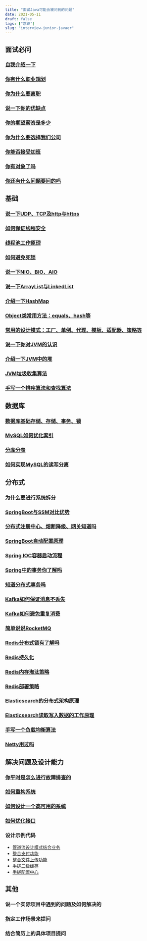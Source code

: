 ```yaml
---
title: "面试Java可能会被问到的问题"
date: 2021-05-11
draft: false
tags: ["求职"]
slug: "interview-junior-javaer"
---
```


## 面试必问
### [自我介绍一下](/iblog/posts/resume/interview-questions-and-answers/#自我介绍)
### [你有什么职业规划](/iblog/posts/resume/interview-questions-and-answers/#你的职业规划是什么)
### [你为什么要离职](/iblog/posts/resume/interview-questions-and-answers/#你从上一家公司离职的原因)
### [说一下你的优缺点](/iblog/posts/resume/interview-questions-and-answers/#优缺点)
### [你的期望薪资是多少](/iblog/posts/resume/interview-questions-and-answers/#面试如何谈薪资httpswwwbilibilicomvideobv1ou411f7r4)
### [你为什么要选择我们公司](/iblog/posts/resume/interview-questions-and-answers/#你为什么要选择我们公司)
### [你能否接受加班](/iblog/posts/resume/interview-questions-and-answers/#你能否接受加班httpswwwbilibilicomvideobv1vj411y7ni)
### [你有对象了吗](/iblog/posts/resume/interview-questions-and-answers/#你有对象吗)
### [你还有什么问题要问的吗](/iblog/posts/resume/interview-questions-and-answers/#你还有什么想问的吗)


## 基础
### [说一下UDP、TCP及http与https](/iblog/posts/essays/net-program-java/)
### [如何保证线程安全](/iblog/posts/rookie/rookie-multi-thread/#线程安全)
### [线程池工作原理](/iblog/posts/rookie/rookie-multi-thread/#线程池)
### [如何避免死锁](/iblog/posts/rookie/rookie-multi-thread/#死锁)
### [说一下NIO、BIO、AIO](/iblog/posts/rookie/rookie-io/#io模型)
### [说一下ArrayList与LinkedList](/iblog/posts/rookie/rookie-java-container/#arraylist)
### [介绍一下HashMap](/iblog/posts/essays/java-hashmap/)
### [Object类常用方法：equals、hash等](/iblog/posts/rookie/rookie-objectclass-methods/)
### [常用的设计模式：工厂、单例、代理、模板、适配器、策略等](/iblog/posts/rookie/rookie-object-oriented/#设计模式)
### [说一下你对JVM的认识](/iblog/posts/jvm/jvm-start/#jvm整体结构)
### [介绍一下JVM中的堆](/iblog/posts/jvm/jvm-heap/#堆)
### [JVM垃圾收集算法](/iblog/posts/jvm/java-garbage-collection/#垃圾回收相关算法思想)
### [手写一个排序算法和查找算法](/iblog/posts/essays/data-structures-algorithms/#排序算法)


## 数据库
### [数据库基础存储、存储、事务、锁]()
### [MySQL如何优化索引](/iblog/posts/essays/sql-select-fast/#mysqlsql优化)
### [分库分表](/iblog/posts/essays/sql-select-fast/#分库分表)
### [如何实现MySQL的读写分离]()


## 分布式
### [为什么要进行系统拆分](/iblog/posts/essays/java-small-service/#为什么要使用微服务)
### [SpringBoot与SSM对比优势](/iblog/posts/spring/java-spring/#springboot)
### [分布式注册中心、熔断降级、网关知道吗](/iblog/posts/essays/java-small-service/)
### [SpringBoot自动配置原理](/iblog/posts/spring/java-springboot/#springbootapplication原理)
### [Spring IOC容器启动流程](/iblog/posts/spring/java-spring/#spring-启动流程)
### [Spring中的事务你了解吗](/iblog/posts/spring/java-spring/#spring事务)
### [知道分布式事务吗](/iblog/posts/essays/java-transaction/)
### [Kafka如何保证消息不丢失](/iblog/posts/essays/java-mq/#生产者数据可靠性保证)
### [Kafka如何避免重复消费](/iblog/posts/essays/java-mq/#消费者消费数据问题)
### [简单说说RocketMQ]()
### [Redis分布式锁有了解吗](/iblog/posts/essays/java-redis/#redis分布式锁)
### [Redis持久化](/iblog/posts/essays/java-redis/#redis持久化)
### [Redis内存淘汰策略](/iblog/posts/essays/java-redis/#redis内存淘汰策略)
### [Redis部署策略](/iblog/posts/essays/java-redis/#redis部署策略)
### [Elasticsearch的分布式架构原理](/iblog/posts/essays/elasticsearch/#分布式架构原理)
### [Elasticsearch读取写入数据的工作原理](/iblog/posts/essays/elasticsearch/#写数据流程)
### [手写一个负载均衡算法](/iblog/posts/essays/java-small-service/#服务负载)
### [Netty用过吗](/iblog/posts/rookie/rookie-io/#nettyhttpsdongzlgithubionetty-handbook)


## 解决问题及设计能力
### [你平时是怎么进行故障排查的](/iblog/posts/essays/eye-beam/#常见故障排查)
### [如何重构系统](/iblog/posts/essays/java-project-reconstitution/)
### [如何设计一个高可用的系统]()
### [如何优化接口](/iblog/posts/essays/java-improve/)
### 设计示例代码
- [管道流设计模式结合业务](/iblog/posts/essays/pipeline-business/)
- [整合支付功能](/iblog/posts/essays/pay-code/)
- [整合文件上传功能](/iblog/posts/essays/uploadfile-code/)
- [手搓二级缓存]()
- [手搓配置中心]()


## 其他
### 说一个实际项目中遇到的问题及如何解决的
### 指定工作场景来提问
### 结合简历上的具体项目提问


